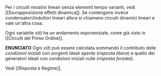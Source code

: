 Per i circuiti resistivi lineari senza elementi tempo varianti, vedi [[Sovrapposizione effetti dinamica]].
Se contengono invece condensatori/induttori lineari allora si chiamano circuiti dinamici lineari e vale un'altra cosa.

Ogni variabile $x(t)$ ha un andamento esponenziale, come già visto in [[Circuiti del Primo Ordine]].

**ENUNCIATO**
Ogni $x(t)$ può essere calcolata sommando il contributo delle *condizioni iniziali* con sorgenti ideali spente (*risposta libera*) e quello dei generatori ideali con condizioni iniziali nulle (*risposta forzata*).

Vedi [[Risposta e Regime]].